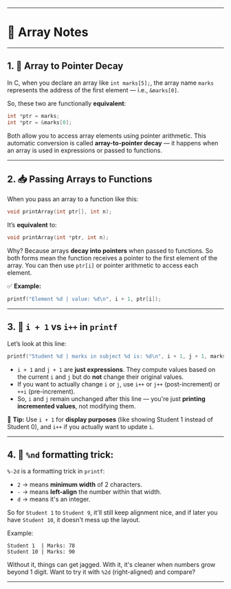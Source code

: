 
---

# 📘 Array Notes

---

## 1. 📌 Array to Pointer Decay

In C, when you declare an array like `int marks[5];`, the array name `marks` represents the address of the first element — i.e., `&marks[0]`.

So, these two are functionally **equivalent**:
```c
int *ptr = marks;
int *ptr = &marks[0];
```
Both allow you to access array elements using pointer arithmetic. This automatic conversion is called **array-to-pointer decay** — it happens when an array is used in expressions or passed to functions.

---

## 2. 📥 Passing Arrays to Functions

When you pass an array to a function like this:
```c
void printArray(int ptr[], int n);
```
It’s **equivalent** to:
```c
void printArray(int *ptr, int n);
```

Why? Because arrays **decay into pointers** when passed to functions. So both forms mean the function receives a pointer to the first element of the array. You can then use `ptr[i]` or pointer arithmetic to access each element.

✅ **Example:**
```c
printf("Element %d | value: %d\n", i + 1, ptr[i]);
```

---

## 3. 🤔 `i + 1` vs `i++` in `printf`

Let’s look at this line:
```c
printf("Student %d | marks in subject %d is: %d\n", i + 1, j + 1, marks[i][j]);
```

- `i + 1` and `j + 1` are **just expressions**. They compute values based on the current `i` and `j` but do **not** change their original values.
- If you want to actually change `i` or `j`, use `i++` or `j++` (post-increment) or `++i` (pre-increment).
- So, `i` and `j` remain unchanged after this line — you're just **printing incremented values**, not modifying them.

📝 **Tip:** Use `i + 1` for **display purposes** (like showing Student 1 instead of Student 0), and `i++` if you actually want to update `i`.

---

## 4. 🌟 `%nd` formatting trick:

`%-2d` is a formatting trick in `printf`:

- `2` → means **minimum width** of 2 characters.
- `-` → means **left-align** the number within that width.
- `d` → means it's an integer.

So for `Student 1` to `Student 9`, it'll still keep alignment nice, and if later you have `Student 10`, it doesn't mess up the layout.

Example:

```
Student 1  | Marks: 78
Student 10 | Marks: 90
```

Without it, things can get jagged. With it, it's cleaner when numbers grow beyond 1 digit. Want to try it with `%2d` (right-aligned) and compare?

---
